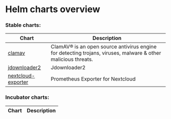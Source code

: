 # Helm charts overview
### Stable charts:
| Chart | Description |
| ----- | ----------- |
| [clamav](stable/clamav) | ClamAV® is an open source antivirus engine for detecting trojans, viruses, malware & other malicious threats. |
| [jdownloader2](stable/jdownloader2) | Jdownloader2 |
| [nextcloud-exporter](stable/nextcloud-exporter) | Prometheus Exporter for Nextcloud |
### Incubator charts:
| Chart | Description |
| ----- | ----------- |
